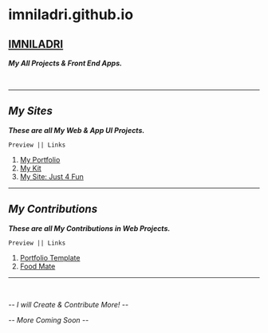 # imniladri.github.io

## [IMNILADRI](https://imniladri.github.io/)

**_My All Projects & Front End Apps._**

<br/>
<hr/>

## _My Sites_

**_These are all My Web & App UI Projects._**

```
Preview || Links
```

1. [My Portfolio](https://imniladri.in/)
2. [My Kit](https://mykit.xyz/)
3. [My Site: Just 4 Fun](https://myselfnm.netlify.app/)

<hr/>

## _My Contributions_

**_These are all My Contributions in Web Projects._**

```
Preview || Links
```

1. [Portfolio Template](https://awesome-portfolio-template.vercel.app/)
2. [Food Mate](https://imniladri.github.io/FoodMate/)

<hr/>
<br/>

_-- I will Create & Contribute More! --_

_-- More Coming Soon --_

